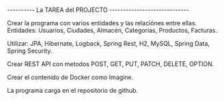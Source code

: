 
---------- La TAREA del PROJECTO -----------------------------

Crear la programa con varios entidades y las relaciónes entre ellas.
Entidades: Usuarios, Ciudades, Almacén, Categorías, Productos, Facturas.

Utilizar: JPA, Hibernate, Logback, Spring Rest, H2, MySQL, Spring Data, Spring Security.

Crear REST API con metodos POST, GET, PUT, PATCH, DELETE, OPTION.

Crear el contenido de Docker como Imagine.

La programa carga en el repositorio de github.


